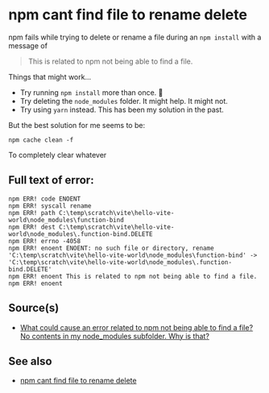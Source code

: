 # npm cant find file to rename delete

npm fails while trying to delete or rename a file during an `npm install` with a message of

> This is related to npm not being able to find a file.

Things that might work...

- Try running `npm install` more than once. 🤦
- Try deleting the `node_modules` folder. It might help. It might not.
- Try using `yarn` instead. This has been my solution in the past.

But the best solution for me seems to be:

	npm cache clean -f

To completely clear whatever 

## Full text of error:


	npm ERR! code ENOENT
	npm ERR! syscall rename
	npm ERR! path C:\temp\scratch\vite\hello-vite-world\node_modules\function-bind
	npm ERR! dest C:\temp\scratch\vite\hello-vite-world\node_modules\.function-bind.DELETE
	npm ERR! errno -4058
	npm ERR! enoent ENOENT: no such file or directory, rename 'C:\temp\scratch\vite\hello-vite-world\node_modules\function-bind' -> 'C:\temp\scratch\vite\hello-vite-world\node_modules\.function-bind.DELETE'
	npm ERR! enoent This is related to npm not being able to find a file.
	npm ERR! enoent


## Source(s)

- [What could cause an error related to npm not being able to find a file? No contents in my node_modules subfolder. Why is that?](https://stackoverflow.com/questions/49415958/what-could-cause-an-error-related-to-npm-not-being-able-to-find-a-file-no-conte)

## See also

- [npm cant find file to rename delete](../npm/npm_cant_find_file_to_rename_delete.md)
